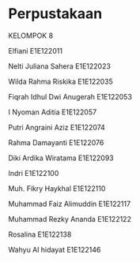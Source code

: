 # Perpustakaan
KELOMPOK 8

Elfiani                   E1E122011

Nelti Juliana Sahera      E1E122023

Wilda Rahma Riskika       E1E122035

Fiqrah Idhul Dwi Anugerah E1E122053

I Nyoman Aditia           E1E122057

Putri Angraini Aziz       E1E122074

Rahma Damayanti           E1E122076

Diki Ardika Wiratama      E1E122093

Indri                     E1E122100

Muh. Fikry Haykhal       E1E122110

Muhammad Faiz Alimuddin   E1E122117

Muhammad Rezky Ananda    E1E122122

Rosalina                  E1E122138

Wahyu Al hidayat          E1E122146
